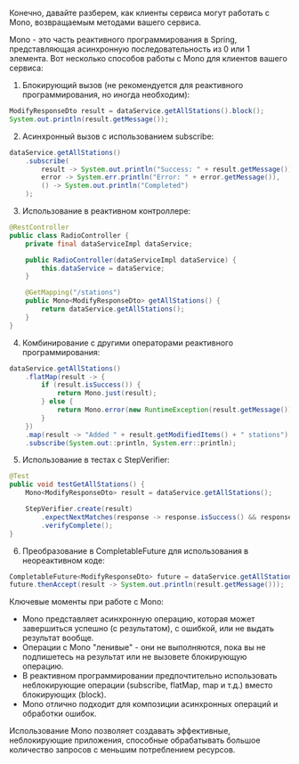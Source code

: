 Конечно, давайте разберем, как клиенты сервиса могут работать с Mono, возвращаемым методами вашего сервиса.

Mono - это часть реактивного программирования в Spring, представляющая асинхронную последовательность из 0 или 1 элемента. Вот несколько способов работы с Mono для клиентов вашего сервиса:

1. Блокирующий вызов (не рекомендуется для реактивного программирования, но иногда необходим):

```java
ModifyResponseDto result = dataService.getAllStations().block();
System.out.println(result.getMessage());
```

2. Асинхронный вызов с использованием subscribe:

```java
dataService.getAllStations()
    .subscribe(
        result -> System.out.println("Success: " + result.getMessage()),
        error -> System.err.println("Error: " + error.getMessage()),
        () -> System.out.println("Completed")
    );
```

3. Использование в реактивном контроллере:

```java
@RestController
public class RadioController {
    private final dataServiceImpl dataService;

    public RadioController(dataServiceImpl dataService) {
        this.dataService = dataService;
    }

    @GetMapping("/stations")
    public Mono<ModifyResponseDto> getAllStations() {
        return dataService.getAllStations();
    }
}
```

4. Комбинирование с другими операторами реактивного программирования:

```java
dataService.getAllStations()
    .flatMap(result -> {
        if (result.isSuccess()) {
            return Mono.just(result);
        } else {
            return Mono.error(new RuntimeException(result.getMessage()));
        }
    })
    .map(result -> "Added " + result.getModifiedItems() + " stations")
    .subscribe(System.out::println, System.err::println);
```

5. Использование в тестах с StepVerifier:

```java
@Test
public void testGetAllStations() {
    Mono<ModifyResponseDto> result = dataService.getAllStations();

    StepVerifier.create(result)
        .expectNextMatches(response -> response.isSuccess() && response.getModifiedItems() > 0)
        .verifyComplete();
}
```

6. Преобразование в CompletableFuture для использования в неореактивном коде:

```java
CompletableFuture<ModifyResponseDto> future = dataService.getAllStations().toFuture();
future.thenAccept(result -> System.out.println(result.getMessage()));
```

Ключевые моменты при работе с Mono:

- Mono представляет асинхронную операцию, которая может завершиться успешно (с результатом), с ошибкой, или не выдать результат вообще.
- Операции с Mono "ленивые" - они не выполняются, пока вы не подпишетесь на результат или не вызовете блокирующую операцию.
- В реактивном программировании предпочтительно использовать неблокирующие операции (subscribe, flatMap, map и т.д.) вместо блокирующих (block).
- Mono отлично подходит для композиции асинхронных операций и обработки ошибок.

Использование Mono позволяет создавать эффективные, неблокирующие приложения, способные обрабатывать большое количество запросов с меньшим потреблением ресурсов.